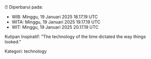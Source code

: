 ⏰ Diperbarui pada:
- WIB: Minggu, 19 Januari 2025 18.17.19 UTC
- WITA: Minggu, 19 Januari 2025 19.17.19 UTC
- WIT: Minggu, 19 Januari 2025 20.17.19 UTC

Kutipan Inspiratif:
"The technology of the time dictated the way things looked."


Kategori: technology

